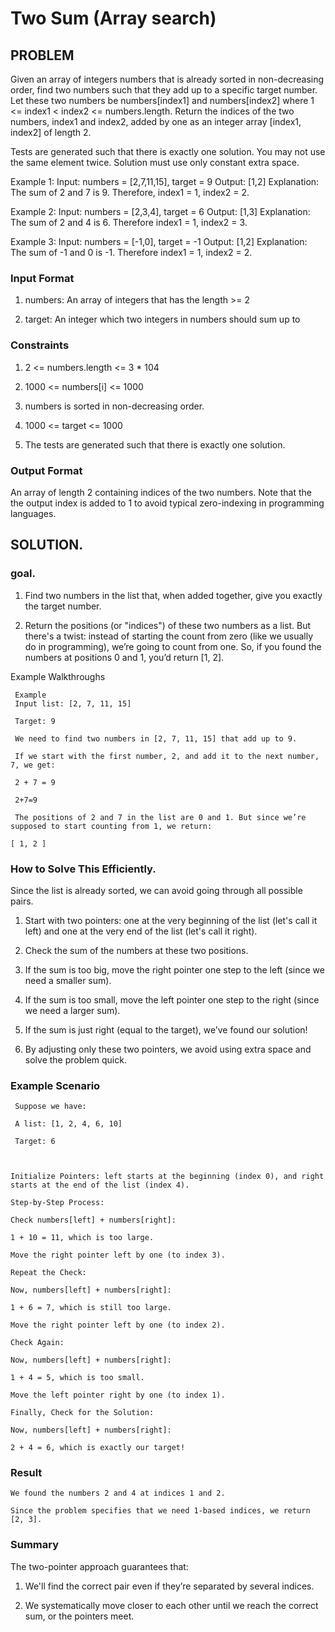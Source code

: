 # Two Sum (Array search)

## PROBLEM

Given an array of integers numbers that is already sorted in non-decreasing order, find two numbers such that they add up to a specific target number. Let these two numbers be numbers[index1] and numbers[index2] where 1 <= index1 < index2 <= numbers.length. Return the indices of the two numbers, index1 and index2, added by one as an integer array [index1, index2] of length 2.

Tests are generated such that there is exactly one solution. You may not use the same element twice. Solution must use only constant extra space.

Example 1: Input: numbers = [2,7,11,15], target = 9 Output: [1,2] Explanation: The sum of 2 and 7 is 9. Therefore, index1 = 1, index2 = 2.

Example 2: Input: numbers = [2,3,4], target = 6 Output: [1,3] Explanation: The sum of 2 and 4 is 6. Therefore index1 = 1, index2 = 3.

Example 3: Input: numbers = [-1,0], target = -1 Output: [1,2] Explanation: The sum of -1 and 0 is -1. Therefore index1 = 1, index2 = 2.

### Input Format

1. numbers: An array of integers that has the length >= 2

2. target: An integer which two integers in numbers should sum up to

### Constraints

1. 2 <= numbers.length <= 3 * 104
   
2. 1000 <= numbers[i] <= 1000
   
3. numbers is sorted in non-decreasing order.
   
4. 1000 <= target <= 1000
   
5. The tests are generated such that there is exactly one solution.

### Output Format

An array of length 2 containing indices of the two numbers. Note that the the output index is added to 1 to avoid typical zero-indexing in programming languages.


## SOLUTION.

### goal.

1. Find two numbers in the list that, when added together, give you exactly the target number.
   
2. Return the positions (or "indices") of these two numbers as a list. But there's a twist: instead of starting the count from zero (like we usually do in programming), we’re going to count from one. So, if you found the numbers at positions 0 and 1, you’d return [1, 2].
   
Example Walkthroughs


     Example 
     Input list: [2, 7, 11, 15]

     Target: 9

     We need to find two numbers in [2, 7, 11, 15] that add up to 9.

     If we start with the first number, 2, and add it to the next number, 7, we get:

     2 + 7 = 9

     2+7=9

     The positions of 2 and 7 in the list are 0 and 1. But since we’re supposed to start counting from 1, we return:

    [ 1, 2 ]

### How to Solve This Efficiently.

Since the list is already sorted, we can avoid going through all possible pairs.

1. Start with two pointers: one at the very beginning of the list (let's call it left) and one at the very end of the list (let's call it right).
   
2. Check the sum of the numbers at these two positions.
   
3. If the sum is too big, move the right pointer one step to the left (since we need a smaller sum).
   
4. If the sum is too small, move the left pointer one step to the right (since we need a larger sum).
   
5. If the sum is just right (equal to the target), we’ve found our solution!
   
6. By adjusting only these two pointers, we avoid using extra space and solve the problem quick.

### Example Scenario

     Suppose we have:

     A list: [1, 2, 4, 6, 10]
     
     Target: 6
     


    Initialize Pointers: left starts at the beginning (index 0), and right starts at the end of the list (index 4).

    Step-by-Step Process:

    Check numbers[left] + numbers[right]:
    
    1 + 10 = 11, which is too large.
    
    Move the right pointer left by one (to index 3).
    
    Repeat the Check:

    Now, numbers[left] + numbers[right]:
    
    1 + 6 = 7, which is still too large.
    
    Move the right pointer left by one (to index 2).
    
    Check Again:

    Now, numbers[left] + numbers[right]:

    1 + 4 = 5, which is too small.

    Move the left pointer right by one (to index 1).

    Finally, Check for the Solution:

    Now, numbers[left] + numbers[right]:
    
    2 + 4 = 6, which is exactly our target!
    
### Result


    We found the numbers 2 and 4 at indices 1 and 2.
    
    Since the problem specifies that we need 1-based indices, we return [2, 3].
    
### Summary
The two-pointer approach guarantees that:

1. We'll find the correct pair even if they’re separated by several indices.

   
2. We systematically move closer to each other until we reach the correct sum, or the pointers meet.
